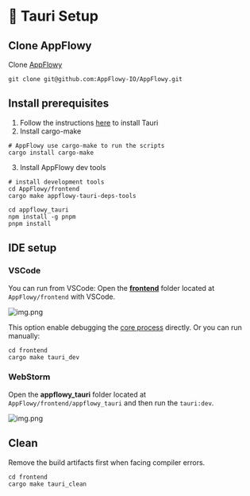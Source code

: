 # 📡 Tauri Setup

## Clone AppFlowy

Clone [AppFlowy](https://github.com/AppFlowy-IO/AppFlowy)

```shell
git clone git@github.com:AppFlowy-IO/AppFlowy.git
```

## Install prerequisites

1. Follow the instructions [here](https://tauri.app/v1/guides/getting-started/prerequisites) to install Tauri
2. Install cargo-make

```shell
# AppFlowy use cargo-make to run the scripts
cargo install cargo-make
```

3. Install AppFlowy dev tools

```shell
# install development tools
cd AppFlowy/frontend
cargo make appflowy-tauri-deps-tools

cd appflowy_tauri
npm install -g pnpm
pnpm install
```

## IDE setup

### VSCode

You can run from VSCode: Open the [**frontend**](https://github.com/AppFlowy-IO/AppFlowy/tree/main/frontend) folder located at `AppFlowy/frontend` with VSCode.

![img.png](../../../.gitbook/assets/vscode\_run\_tauri.png)

This option enable debugging the [core process](https://tauri.app/v1/references/architecture/process-model#the-core-process) directly. Or you can run manually:

```shell
cd frontend
cargo make tauri_dev
```

### WebStorm

Open the **appflowy\_tauri** folder located at `AppFlowy/frontend/appflowy_tauri` and then run the `tauri:dev`.

![img.png](../../../essential-documentation/contribute-to-appflowy/software-contributions/tauri-setup/asset/tauri\_package\_json.png)

## Clean

Remove the build artifacts first when facing compiler errors.

```shell
cd frontend
cargo make tauri_clean
```
